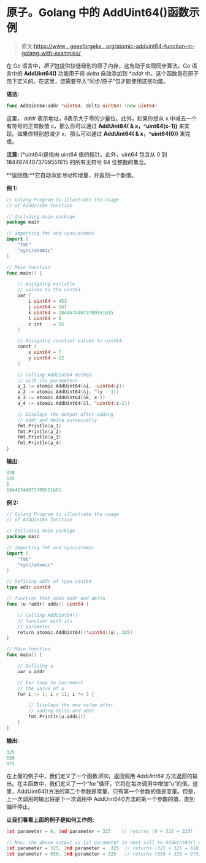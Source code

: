 # 原子。Golang 中的 AddUint64()函数示例

> 原文:[https://www . geesforgeks . org/atomic-adduint64-function-in-golang-with-examples/](https://www.geeksforgeeks.org/atomic-adduint64-function-in-golang-with-examples/)

在 Go 语言中，*原子*包提供较低级别的原子内存，这有助于实现同步算法。Go 语言中的 **AddUint64()** 功能用于将 *delta* 自动添加到 **addr* 中。这个函数是在原子包下定义的。在这里，您需要导入“同步/原子”包才能使用这些功能。

**语法:**

```go
func AddUint64(addr *uint64, delta uint64) (new uint64)

```

这里， *addr* 表示地址，δ表示大于零的少量位。此外，如果你想从 x 中减去一个有符号的正常数值 c，那么你可以通过 **AddUint64( & x，^uint64(c-1))** 来实现。如果你特别想减少 x，那么可以通过 **AddUint64( & x，^uint64(0))** 来完成。

**注意:** (*uint64)是指向 uint64 值的指针。此外，uint64 包含从 0 到 18446744073709551615 的所有无符号 64 位整数的集合。

**返回值:**它自动添加*地址*和增量，并返回一个新值。

**例 1:**

```go
// Golang Program to illustrate the usage
// of AddUint64 function

// Including main package
package main

// importing fmt and sync/atomic
import (
    "fmt"
    "sync/atomic"
)

// Main function
func main() {

    // Assigning variable
    // values to the uint64
    var (
        i uint64 = 453
        j uint64 = 167
        k uint64 = 18446744073709551615
        l uint64 = 0
        z int    = 15
    )

    // Assigning constant values to uint64
    const (
        x uint64 = 7
        y uint64 = 12
    )

    // Calling AddUint64 method
    // with its parameters
    a_1 := atomic.AddUint64(&i, -uint64(z))
    a_2 := atomic.AddUint64(&j, ^(y - 1))
    a_3 := atomic.AddUint64(&k, x-1)
    a_4 := atomic.AddUint64(&l, ^uint64(z-1))

    // Displays the output after adding
    // addr and delta automically
    fmt.Println(a_1)
    fmt.Println(a_2)
    fmt.Println(a_3)
    fmt.Println(a_4)
}
```

**输出:**

```go
438
155
5
18446744073709551601

```

**例 2:**

```go
// Golang Program to illustrate the usage
// of AddUint64 function

// Including main package
package main

// importing fmt and sync/atomic
import (
    "fmt"
    "sync/atomic"
)

// Defining addr of type uint64
type addr uint64

// function that adds addr and delta
func (u *addr) adds() uint64 {

    // Calling AddUint64() 
    // function with its
    // parameter
    return atomic.AddUint64((*uint64)(u), 325)
}

// Main function
func main() {

    // Defining u
    var u addr

    // For loop to increment
    // the value of u
    for i := 1; i < 11; i *= 3 {

        // Displays the new value after
        // adding delta and addr
        fmt.Println(u.adds())
    }
}
```

**输出:**

```go
325
650
975

```

在上面的例子中，我们定义了一个函数*添加*，返回调用 *AddUint64* 方法返回的输出。在主函数中，我们定义了一个“for”循环，它将在每次调用中增加“u”的值。这里，AddUint64()方法的第二个参数是常量，只有第一个参数的值是变量。但是，上一次调用的输出将是下一次调用中 AddUint64()方法的第一个参数的值，直到循环停止。

**让我们看看上面的例子是如何工作的:**

```go
1st parameter = 0, 2nd parameter = 325    // returns (0 + 325 = 325)

// Now, the above output is 1st parameter in next call to AddUint64() method
1st parameter = 325, 2nd parameter =  325  // returns (325 + 325 = 650)
1st parameter = 650, 2nd parameter = 325   // returns (650 + 325 = 975)

```